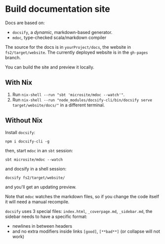 # Build documentation site

Docs are based on:

- `docsify`, a _dynamic_, markdown-based generator.
- `mdoc`, type-checked scala/markdown compiler

The source for the docs is in `yourProject/docs`, the website in `fs2/target/website`. The currently deployed website is in the `gh-pages` branch.

You can build the site and preview it locally.

## With Nix

1. Run `nix-shell --run "sbt 'microsite/mdoc --watch'"`.
2. Run `nix-shell --run "node_modules/docsify-cli/bin/docsify serve target/website/docs/"` in a different terminal.

## Without Nix

Install `docsify`:

```
npm i docsify-cli -g
```

then, start `mdoc` in an `sbt` session:

```
sbt microsite/mdoc --watch
```

and docsify in a shell session:

```
docsify fs2/target/website/
```

and you'll get an updating preview.

Note that `mdoc` watches the markdown files, so if you change the code itself it will need a manual recompile.

`docsify` uses 3 special files: `index.html`, `_coverpage.md`, `_sidebar.md`, the sidebar needs to have a specific format:

- newlines in between headers
- and no extra modifiers inside links `[good]`, `[**bad**]` (or collapse will not work)
